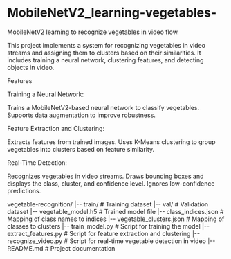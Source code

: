 # MobileNetV2_learning-vegetables-
MobileNetV2 learning to recognize vegetables in video flow.

This project implements a system for recognizing vegetables in video streams and assigning them to clusters based on their similarities. It includes training a neural network, clustering features, and detecting objects in video.

Features

Training a Neural Network:

Trains a MobileNetV2-based neural network to classify vegetables.
Supports data augmentation to improve robustness.

Feature Extraction and Clustering:

Extracts features from trained images.
Uses K-Means clustering to group vegetables into clusters based on feature similarity.

Real-Time Detection:

Recognizes vegetables in video streams.
Draws bounding boxes and displays the class, cluster, and confidence level.
Ignores low-confidence predictions.

vegetable-recognition/
|-- train/                 # Training dataset
|-- val/                   # Validation dataset
|-- vegetable_model.h5     # Trained model file
|-- class_indices.json     # Mapping of class names to indices
|-- vegetable_clusters.json # Mapping of classes to clusters
|-- train_model.py         # Script for training the model
|-- extract_features.py    # Script for feature extraction and clustering
|-- recognize_video.py     # Script for real-time vegetable detection in video
|-- README.md              # Project documentation
